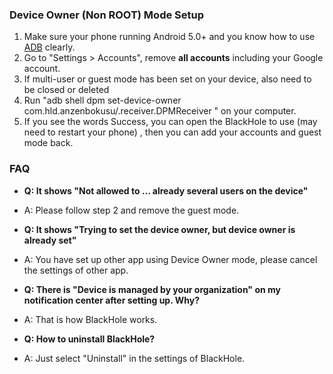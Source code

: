 ### Device Owner (Non ROOT) Mode Setup

1. Make sure your phone running Android  5.0+ and you know how to use [ADB](https://www.xda-developers.com/install-adb-windows-macos-linux/) clearly.
2. Go to "Settings > Accounts", remove **all accounts** including your Google account.
3. If multi-user or guest mode has been set on your device, also need to be closed or deleted
4. Run "adb shell dpm set-device-owner com.hld.anzenbokusu/.receiver.DPMReceiver " on your computer.
5. If you see the words Success, you can open the BlackHole to use (may need to restart your phone) , then you can add your accounts and guest mode back.

### FAQ

- **Q: It shows "Not allowed to ... already several users on the device"**
- A: Please follow step 2 and remove the guest mode.

- **Q: It shows "Trying to set the device owner, but device owner is already set"**
- A: You have set up other app using Device Owner mode, please cancel the settings of other app.

- **Q: There is "Device is managed by your organization" on my notification center after setting up. Why?**
- A: That is how BlackHole works.

- **Q: How to uninstall BlackHole?**
- A: Just select "Uninstall" in the settings of BlackHole.


